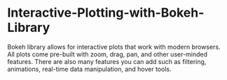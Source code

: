 # Interactive-Plotting-with-Bokeh-Library
Bokeh library allows for interactive plots that work with modern browsers. All plots come pre-built with zoom, drag, pan, and other user-minded features. There are also many features you can add such as filtering, animations, real-time data manipulation, and hover tools.
